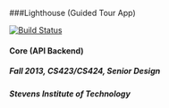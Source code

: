 ###Lighthouse (Guided Tour App)

[![Build Status](https://travis-ci.org/StevensLighthouse/Core.png)](https://travis-ci.org/StevensLighthouse/Core)

#### Core (API Backend)

##### Fall 2013, CS423/CS424, Senior Design
##### Stevens Institute of Technology

